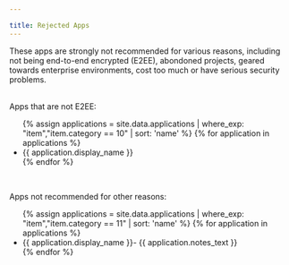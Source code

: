 ```yaml
---

title: Rejected Apps
---
```

These apps are strongly not recommended for various reasons, including not being end-to-end encrypted (E2EE), abondoned projects, geared towards enterprise environments, cost too much or have serious security problems.<br>
<br>
<p id="note2ee">Apps that are not E2EE:</p>
<ul>
  {% assign applications = site.data.applications | where_exp: "item","item.category == 10" | sort: 'name' %}
  {% for application in applications %}
  <li id="{{ application.name }}">{{ application.display_name }}</li>
  {% endfor %}
</ul>
<br>
<p>Apps not recommended for other reasons:</p>
<ul>
  {% assign applications = site.data.applications | where_exp: "item","item.category == 11" | sort: 'name' %}
  {% for application in applications %}
  <li id="{{ application.name }}">{{ application.display_name }}- {{ application.notes_text }}</li>
    {% endfor %}
</ul>
